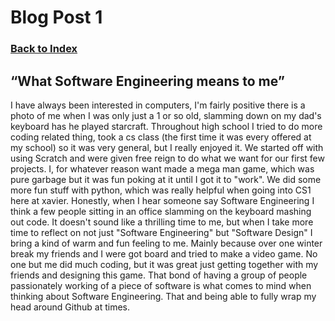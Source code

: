 # Blog Post 1
### [Back to Index](index.md)

##  “What Software Engineering means to me”
  I have always been interested in computers, I'm fairly positive there is a photo of me when I was only just a 1 or so old, slamming down on my dad's keyboard has he played starcraft. Throughout high school I tried to do more coding related thing, took a cs class (the first time it was every offered at my school) so it was very general, but I really enjoyed it. We started off with using Scratch and were given free reign to do what we want for our first few projects. I, for whatever reason want made a mega man game, which was pure garbage but it was fun poking at it until I got it to "work". We did some more fun stuff with python, which was really helpful when going into CS1 here at xavier. Honestly, when I hear someone say Software Engineering I think a few people sitting in an office slamming on the keyboard mashing out code. It doesn't sound like a thrilling time to me, but when I take more time to reflect on not just "Software Engineering" but "Software Design" I bring a kind of warm and fun feeling to me. Mainly because over one winter break my friends and I were got board and tried to make a video game. No one but me did much coding, but it was great just getting together with my friends and designing this game. That bond of having a group of people passionately working of a piece of software is what comes to mind when thinking about Software Engineering. That and being able to fully wrap my head around Github at times.
